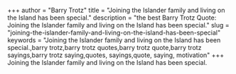 +++
author = "Barry Trotz"
title = "Joining the Islander family and living on the Island has been special."
description = "the best Barry Trotz Quote: Joining the Islander family and living on the Island has been special."
slug = "joining-the-islander-family-and-living-on-the-island-has-been-special"
keywords = "Joining the Islander family and living on the Island has been special.,barry trotz,barry trotz quotes,barry trotz quote,barry trotz sayings,barry trotz saying,quotes, sayings,quote, saying, motivation"
+++
Joining the Islander family and living on the Island has been special.
